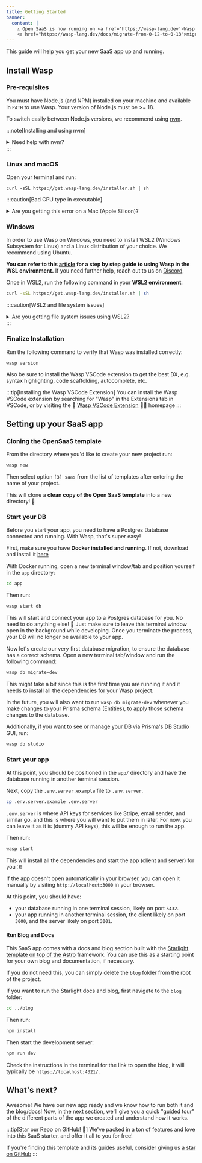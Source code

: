 ```yaml
---
title: Getting Started
banner:
  content: |
    ⚠️ Open SaaS is now running on <a href='https://wasp-lang.dev'>Wasp v0.13</a>! If you're running an older version of Open SaaS, please follow the 
    <a href="https://wasp-lang.dev/docs/migrate-from-0-12-to-0-13">migration instructions here</a> ⚠️
---
```


This guide will help you get your new SaaS app up and running.

## Install Wasp

### Pre-requisites

You must have Node.js (and NPM) installed on your machine and available in `PATH` to use Wasp.
Your version of Node.js must be >= 18.

To switch easily between Node.js versions, we recommend using [nvm](https://github.com/nvm-sh/nvm).

:::note[Installing and using nvm]
<details>
  <summary>
    Need help with nvm?
  </summary>
  <div>

Install nvm via your OS package manager (`apt`, `pacman`, `homebrew`, ...) or via the [nvm](https://github.com/nvm-sh/nvm#install--update-script) install script.

Then, install a version of Node.js that you need:

```shell
nvm install 20
```

Finally, whenever you need to ensure a specific version of Node.js is used, run:

```shell
nvm use 20
```

to set the Node.js version for the current shell session.

You can run

```shell
node -v
```

to check the version of Node.js currently being used in this shell session.

Check NVM repo for more details: https://github.com/nvm-sh/nvm.

  </div>
</details>
:::


### Linux and macOS

Open your terminal and run:

```shell
curl -sSL https://get.wasp-lang.dev/installer.sh | sh
```

:::caution[Bad CPU type in executable]
<details>
  <summary>
    Are you getting this error on a Mac (Apple Silicon)?
  </summary>
Given that the wasp binary is built for x86 and not for arm64 (Apple Silicon), you'll need to install <a href='https://support.apple.com/en-us/HT211861'>Rosetta on your Mac</a> if you are using a Mac with Mx (M1, M2, ...). Rosetta is a translation process that enables users to run applications designed for x86 on arm64 (Apple Silicon). To install Rosetta, run the following command in your terminal

```bash
softwareupdate --install-rosetta
```
Once Rosetta is installed, you should be able to run Wasp without any issues.
:::

</details>

### Windows

In order to use Wasp on Windows, you need to install WSL2 (Windows Subsystem for Linux) and a Linux distribution of your choice. We recommend using Ubuntu. 

**You can refer to this [article](https://wasp-lang.dev/blog/2023/11/21/guide-windows-development-wasp-wsl) for a step by step guide to using Wasp in the WSL environment.** If you need further help, reach out to us on [Discord](https://discord.gg/rzdnErX).

Once in WSL2, run the following command in your **WSL2 environment**:
```sh
curl -sSL https://get.wasp-lang.dev/installer.sh | sh
```

:::caution[WSL2 and file system issues]
<details>
  <summary>
    Are you getting file system issues using WSL2?
  </summary>
If you are using WSL2, make sure that your Wasp project is not on the Windows file system, <b>but instead on the Linux file system</b>. Otherwise, Wasp won't be able to detect file changes, due to this <a href='https://github.com/microsoft/WSL/issues/4739'>issue in WSL2</a>.
</details>
:::  

### Finalize Installation

Run the following command to verify that Wasp was installed correctly:

```shell
wasp version
```

Also be sure to install the Wasp VSCode extension to get the best DX, e.g. syntax highlighting, code scaffolding, autocomplete, etc.

:::tip[Installing the Wasp VSCode Extension]
You can install the Wasp VSCode extension by searching for "Wasp" in the Extensions tab in VSCode, or by visiting the 🐝 [Wasp VSCode Extension](https://marketplace.visualstudio.com/items?itemName=wasp-lang.wasp) 🧑‍💻 homepage
:::

## Setting up your SaaS app

### Cloning the OpenSaaS template

From the directory where you'd like to create your new project run:
```sh
wasp new
```

Then select option `[3] saas` from the list of templates after entering the name of your project.

This will clone a **clean copy of the Open SaaS template** into a new directory! 🎉

### Start your DB

Before you start your app, you need to have a Postgres Database connected and running. With Wasp, that's super easy!

First, make sure you have **Docker installed and running**. If not, download and install it [here](https://www.docker.com/products/docker-desktop/)

With Docker running, open a new terminal window/tab and position yourself in the `app` directory:

```sh
cd app
```

Then run:

```sh
wasp start db
```

This will start and connect your app to a Postgres database for you. No need to do anything else! 🤯 Just make sure to leave this terminal window open in the background while developing. Once you terminate the process, your DB will no longer be available to your app.

Now let's create our very first database migration, to ensure the database has a correct schema. Open a new terminal tab/window and run the following command:

```sh
wasp db migrate-dev
```

This might take a bit since this is the first time you are running it and it needs to install all the
dependencies for your Wasp project.

In the future, you will also want to run `wasp db migrate-dev` whenever you make changes to your Prisma schema (Entities),
to apply those schema changes to the database.

Additionally, if you want to see or manage your DB via Prisma's DB Studio GUI, run:

```sh
wasp db studio
```

### Start your app

At this point, you should be positioned in the `app/` directory and have the database running in another terminal session.

Next, copy the `.env.server.example` file to `.env.server`.

```sh
cp .env.server.example .env.server
```

`.env.server` is where API keys for services like Stripe, email sender, and similar go, and this is where you will want to put them in later.
For now, you can leave it as it is (dummy API keys), this will be enough to run the app.

Then run:

```sh
wasp start
```

This will install all the dependencies and start the app (client and server) for you :)!

If the app doesn't open automatically in your browser, you can open it manually by visiting `http://localhost:3000` in your browser.

At this point, you should have:
 - your database running in one terminal session, likely on port `5432`.
 - your app running in another terminal session, the client likely on port `3000`, and the server likely on port `3001`.

#### Run Blog and Docs

This SaaS app comes with a docs and blog section built with the [Starlight template on top of the Astro](https://starlight.astro.build) framework. You can use this as a starting point for your own blog and documentation, if necessary.

If you do not need this, you can simply delete the `blog` folder from the root of the project.

If you want to run the Starlight docs and blog, first navigate to the `blog` folder:

```sh
cd ../blog
```

Then run:

```sh
npm install
```

Then start the development server:

```sh
npm run dev
```

Check the instructions in the terminal for the link to open the blog, it will typically be `https://localhost:4321/`.

## What's next?

Awesome! We have our new app ready and we know how to run both it and the blog/docs! Now, in the next section, we'll give you a quick "guided tour" of the different parts of the app we created and understand how it works.

:::tip[Star our Repo on GitHub! 🌟]
We've packed in a ton of features and love into this SaaS starter, and offer it all to you for free!

If you're finding this template and its guides useful, consider giving us [a star on GitHub](https://github.com/wasp-lang/wasp)
:::
